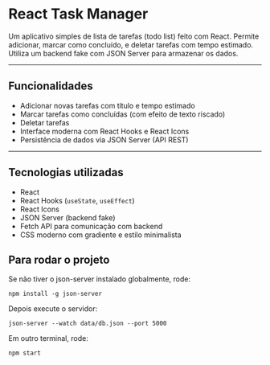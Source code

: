 # React Task Manager

Um aplicativo simples de lista de tarefas (todo list) feito com React. Permite adicionar, marcar como concluído, e deletar tarefas com tempo estimado. Utiliza um backend fake com JSON Server para armazenar os dados.

---

## Funcionalidades

- Adicionar novas tarefas com título e tempo estimado
- Marcar tarefas como concluídas (com efeito de texto riscado)
- Deletar tarefas
- Interface moderna com React Hooks e React Icons
- Persistência de dados via JSON Server (API REST)

---

## Tecnologias utilizadas

- React
- React Hooks (`useState`, `useEffect`)
- React Icons
- JSON Server (backend fake)
- Fetch API para comunicação com backend
- CSS moderno com gradiente e estilo minimalista


## Para rodar o projeto

Se não tiver o json-server instalado globalmente, rode:

`npm install -g json-server`

Depois execute o servidor:

`json-server --watch data/db.json --port 5000`

Em outro terminal, rode:

`npm start`